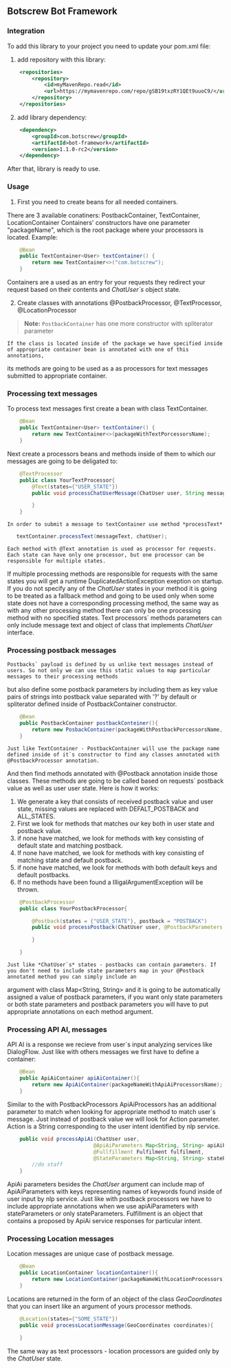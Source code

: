 <h2>Botscrew Bot Framework </h2>
<h3>Integration</h3>

To add this library to your project you need to update your pom.xml file:

1) add repository with this library:
```xml
	<repositories>
        <repository>
            <id>myMavenRepo.read</id>
            <url>https://mymavenrepo.com/repo/gSB19txzRY1QEt9uuoC9/</url>
        </repository>
    </repositories>
```

2) add library dependency:
```xml
    <dependency>
		<groupId>com.botscrew</groupId>
		<artifactId>bot-framework</artifactId>
		<version>1.1.0-rc2</version>
	</dependency>
```

After that, library is ready to use.

<h3>Usage</h3>

1) First you need to create beans for all needed containers.

There are 3 available conatiners: PostbackContainer, TextContainer, LocationContainer
Containers' constructors have one parameter "packageName", which is the root package where your processors is located.
Example:
```java
	@Bean
	public TextContainer<User> textContainer() {
		return new TextContainer<>("com.botscrew");
	}
```

Containers are a used as an entry for your requests they redirect your request based on their contents and *ChatUser`s* object state.

2) Create classes with annotations @PostbackProcessor, @TextProcessor, @LocationProcessor
> **Note:**
   `PostbackContainer` has one more constructor with spliterator parameter
>

    If the class is located inside of the package we have specified inside of appropriate container bean is annotated with one of this annotations,
its methods are going to be used as a as processors for text messages submitted to appropriate container.


<h3>Processing text messages</h3>

To process text messages first create a bean with class TextContainer.
```java
    @Bean
	public TextContainer<User> textContainer() {
		return new TextContainer<>(packageWithTextPorcessorsName);
	}
```
Next create a processors beans and methods inside of them to which our messages are going to be deligated to:

```java
    @TextProcessor
    public class YourTextProcessor{
        @Text(states={"USER_STATE"})
        public void processChatUserMessage(ChatUser user, String message){

        }
    }
```
    In order to submit a message to textContainer use method *processText*
```java
   textContainer.processText(messageText, chatUser);
```

    Each method with @Text annotation is used as processor for requests. Each state can have only one processor, but one processor can be responsible for multiple states.
If multiple processing methods are responsible for requests with the same states you will get a runtime DuplicatedActionException exeption on startup.
If you do not specify any of the *ChatUser* states in your method it is going to be treated as a fallback method and going to be used only when some state does not have a
corresponding processing method, the same way as with any other processing method there can only be one processing method with no specified states.
    Text processors` methods parameters can only include message text and object of class that implements *ChatUser* interface.


<h3>Processing postback messages</h3>

    Postbacks` payload is defined by us unlike text messages instead of users. So not only we can use this static values to map particular messages to their processing methods
but also define some postback parameters by including them as key value pairs of strings into postback value separated with '?' by default or spliterator defined inside of
PostbackContainer constructor.

```java
    @Bean
    public PostbackContainer postbackConteiner(){
        return new PosbackContainer(packageWithPostbackPorcessorsName, spliterator);
    }
```
    Just like TextContainer - PostbackContainer will use the package name defined inside of it`s constructor to find any classes annotated with @PostbackProcessor annotation.
And then find methods annotated with @Postback annotation inside those classes. These methods are going to be called based on requests`
postback value as well as user user state. Here is how it works:

1. We generate a key that consists of received postback value and user state, missing values are replaced with DEFALT_POSTBACK and ALL_STATES.
2. First we look for methods that matches our key both in user state and postback value.
3. if none have matched, we look for methods with key consisting of default state and matching postback.
4. If none have matched, we look for methods with key consisting of matching state and default postback.
5. if none have matched, we look for methods with both default keys and default postbacks.
6. If no methods have been found a IlligalArgumentException will be thrown.


```java
    @PostbackProcessor
    public class YourPostbackProcessor{

        @Postback(states = {"USER_STATE"}, postback = "POSTBACK")
        public void processPostback(ChatUser user, @PostbackParameters Map<String, String> postbackParams, @StateParameters Map<String, String> stateParameters){

        }

    }
```

    Just like *ChatUser`s* states - postbacks can contain parameters. If you don't need to include state parameters map in your @Postback annotated method you can simply include an
argument with class Map<String, String> and it is going to be automatically assigned a value of postback parameters, if you want only state parameters or both state parameters
and postback parameters you will have to put appropriate annotations on each method argument.

<h3>Processing API AI, messages</h3>

API AI is a response we recieve from user`s input analyzing services like DialogFlow. Just like with others messages we first have to define a container:
```java
    @Bean
    public ApiAiContainer apiAiContainer(){
        return new ApiAiContainer(packageNameWithApiAiProcessorsName);
    }
```
Similar to the with PostbackProcessors ApiAiProcessors has an additional parameter to match when looking for appropriate method to match user`s message.
Just instead of postback value we will look for Action parameter. Action is a String corresponding to the user intent identified by nlp service.

```java
    public void processApiAi(ChatUser user,
                            @ApiAiParameters Map<String, String> apiAiParams,
                            @Fullfillment Fulfilment fulfilment,
                            @StateParameters Map<String, String> stateParams){
        //do staff
    }
```
ApiAi parameters besides the *ChatUser* argument can include map of ApiAiParameters with keys representing names of keywords found inside of user input by nlp service.
Just like with postback processors we have to include appropriate annotations when we use apiAiParameters with stateParameters or only stateParameters.
Fulfillment is an object that contains a proposed by ApiAi service responses for particular intent.

<h3>Processing Location messages</h3>

Location messages are unique case of postback message.

```java
    @Bean
    public LocationContainer locationContainer(){
        return new LocationContainer(packageNameWithLocationProcessors);
    }
```

Locations are returned in the form of an object of the class *GeoCoordinates* that you can insert like an argument of yours processor methods.

```java
    @Location(states={"SOME_STATE"})
    public void processLocationMessage(GeoCoordinates coordinates){

    }
```

The same way as text processors - location processors are guided only by the *ChatUser* state.
